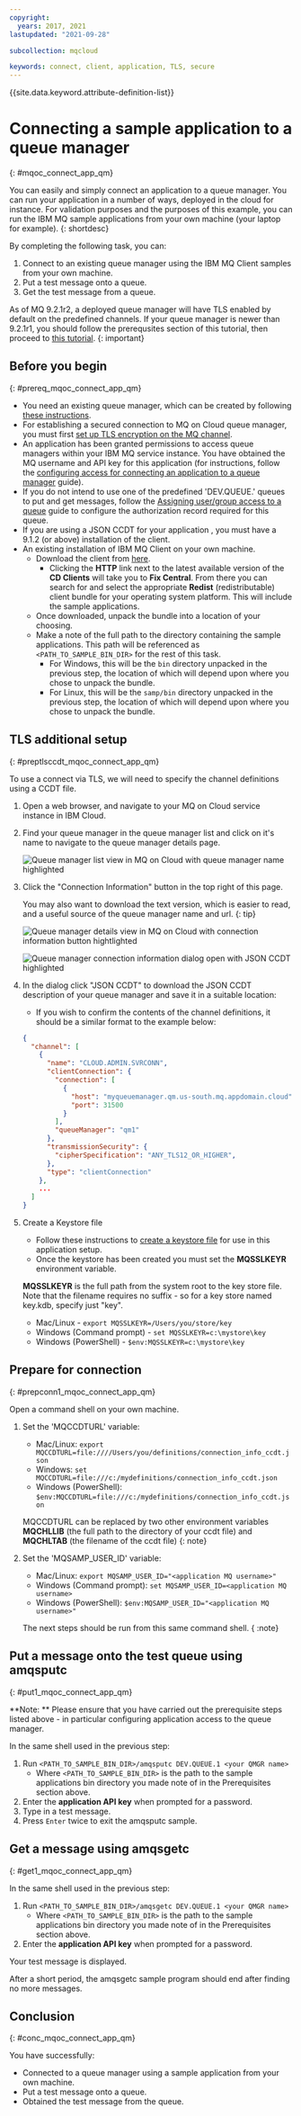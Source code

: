 ```yaml
---
copyright:
  years: 2017, 2021
lastupdated: "2021-09-28"

subcollection: mqcloud

keywords: connect, client, application, TLS, secure
---
```


{{site.data.keyword.attribute-definition-list}}

# Connecting a sample application to a queue manager
{: #mqoc_connect_app_qm}
 
You can easily and simply connect an application to a queue manager. You can run your application in a number of ways, deployed in the cloud for instance. For validation purposes and the purposes of this example, you can run the IBM MQ sample applications from your own machine (your laptop for example).
{: shortdesc}

By completing the following task, you can:
1. Connect to an existing queue manager using the IBM MQ Client samples from your own machine.
2. Put a test message onto a queue.
3. Get the test message from a queue.

As of MQ 9.2.1r2, a deployed queue manager will have TLS enabled by default on the predefined channels. If your queue manager is newer than 9.2.1r1, you should follow the prerequsites section of this tutorial, then proceed to [this tutorial](/docs/services/mqcloud?topic=mqcloud-mqoc_connect_app_ssl).
{: important}

## Before you begin
{: #prereq_mqoc_connect_app_qm}

* You need an existing queue manager, which can be created by following [these instructions](/docs/mqcloud?topic=mqcloud-mqoc_create_qm).
* For establishing a secured connection to MQ on Cloud queue manager, you must first [set up TLS encryption on the MQ channel](/docs/services/mqcloud?topic=mqcloud-mqoc_configure_chl_ssl).
* An application has been granted permissions to access queue managers within your IBM MQ service instance. You have obtained the MQ username and API key for this application (for instructions, follow the [configuring access for connecting an application to a queue manager](/docs/services/mqcloud?topic=mqcloud-mqoc_configure_app_qm_access) guide).
* If you do not intend to use one of the predefined 'DEV.QUEUE.' queues to put and get messages, follow the [Assigning user/group access to a queue](/docs/services/mqcloud?topic=mqcloud-mqoc_configure_auth_record) guide to configure the authorization record required for this queue.
* If you are using a JSON CCDT for your application , you must have a 9.1.2 (or above) installation of the client.
* An existing installation of IBM MQ Client on your own machine.
   * Download the client from [here](http://www-01.ibm.com/support/docview.wss?uid=swg24042176#1).
       * Clicking the **HTTP** link next to the latest available version of the **CD Clients** will take you to **Fix Central**. From there you can search for and select the appropriate **Redist** (redistributable) client bundle for your operating system platform. This will include the sample applications.
   * Once downloaded, unpack the bundle into a location of your choosing.
   * Make a note of the full path to the directory containing the sample applications. This path will be referenced as `<PATH_TO_SAMPLE_BIN_DIR>` for the rest of this task.
       * For Windows, this will be the `bin` directory unpacked in the previous step, the location of which will depend upon where you chose to unpack the bundle.
       * For Linux, this will be the `samp/bin` directory unpacked in the previous step, the location of which will depend upon where you chose to unpack the bundle.

## TLS additional setup
{: #preptlsccdt_mqoc_connect_app_qm}

To use a connect via TLS, we will need to specify the channel definitions using a CCDT file.

1. Open a web browser, and navigate to your MQ on Cloud service instance in IBM Cloud.
2. Find your queue manager in the queue manager list and click on it's name to navigate to the queue manager details page.

    ![Queue manager list view in MQ on Cloud with queue manager name highlighted](./images/mqoc_connect_app_qm_list.png)

3. Click the "Connection Information" button in the top right of this page.

    You may also want to download the text version, which is easier to read, and a useful source of the queue manager name and url.
    {: tip}

    ![Queue manager details view in MQ on Cloud with connection information button hightlighted](./images/mqoc_connect_app_qm_details.png)

    ![Queue manager connection information dialog open with JSON CCDT highlighted](./images/mqoc_connect_app_qm_connection_info)

4. In the dialog click "JSON CCDT" to download the JSON CCDT description of your queue manager and save it in a suitable location:
    * If you wish to confirm the contents of the channel definitions, it should be a similar format to the example below:
    ```json
    {
      "channel": [
        {
          "name": "CLOUD.ADMIN.SVRCONN",
          "clientConnection": {
            "connection": [
              {
                "host": "myqueuemanager.qm.us-south.mq.appdomain.cloud",
                "port": 31500
              }
            ],
            "queueManager": "qm1"
          },
          "transmissionSecurity": {
            "cipherSpecification": "ANY_TLS12_OR_HIGHER",
          },
          "type": "clientConnection"
        },
        ...
      ]
    }
    ```

5. Create a Keystore file 
    * Follow these instructions to [create a keystore file](/docs/services/mqcloud?topic=mqcloud-mqoc_configure_chl_ssl#mqoc_chl_ssl_keystore) for use in this application setup.
    * Once the keystore has been created you must set the **MQSSLKEYR** environment variable.

    **MQSSLKEYR** is the full path from the system root to the key store file. Note that the filename requires no suffix - so for a key store named key.kdb, specify just "key".

    * Mac/Linux - `export MQSSLKEYR=/Users/you/store/key`
    * Windows (Command prompt) - `set MQSSLKEYR=c:\mystore\key`
    * Windows (PowerShell) - `$env:MQSSLKEYR=c:\mystore\key`

## Prepare for connection
{: #prepconn1_mqoc_connect_app_qm}

Open a command shell on your own machine.
1. Set the 'MQCCDTURL' variable:
    * Mac/Linux: `export MQCCDTURL=file:////Users/you/definitions/connection_info_ccdt.json`
    * Windows: `set MQCCDTURL=file:///c:/mydefinitions/connection_info_ccdt.json`
    * Windows (PowerShell): `$env:MQCCDTURL=file:///c:/mydefinitions/connection_info_ccdt.json`

    MQCCDTURL can be replaced by two other environment variables **MQCHLLIB** (the full path to the directory  of your ccdt file) and **MQCHLTAB** (the filename of the ccdt file)
    {: note}
 
2. Set the 'MQSAMP_USER_ID' variable:
    * Mac/Linux: `export MQSAMP_USER_ID="<application MQ username>"`
    * Windows (Command prompt): `set MQSAMP_USER_ID=<application MQ username>`
    * Windows (PowerShell): `$env:MQSAMP_USER_ID="<application MQ username>"`

    The next steps should be run from this same command shell.
    { :note}

## Put a message onto the test queue using amqsputc
{: #put1_mqoc_connect_app_qm}

**Note: ** Please ensure that you have carried out the prerequisite steps listed above - in particular configuring application access to the queue manager.

In the same shell used in the previous step:

1. Run `<PATH_TO_SAMPLE_BIN_DIR>/amqsputc DEV.QUEUE.1 <your QMGR name>`
    * Where `<PATH_TO_SAMPLE_BIN_DIR>` is the path to the sample applications bin directory you made note of in the Prerequisites section above.
2. Enter the **application API key** when prompted for a password.
3. Type in a test message.
4. Press `Enter` twice to exit the amqsputc sample.

## Get a message using amqsgetc
{: #get1_mqoc_connect_app_qm}

In the same shell used in the previous step:

1. Run `<PATH_TO_SAMPLE_BIN_DIR>/amqsgetc DEV.QUEUE.1 <your QMGR name>`
    * Where `<PATH_TO_SAMPLE_BIN_DIR>` is the path to the sample applications bin directory you made note of in the Prerequisites section above.
2. Enter the **application API key** when prompted for a password.

Your test message is displayed.

After a short period, the amqsgetc sample program should end after finding no more messages.

## Conclusion
{: #conc_mqoc_connect_app_qm}

You have successfully:
* Connected to a queue manager using a sample application from your own machine.
* Put a test message onto a queue.
* Obtained the test message from the queue.
